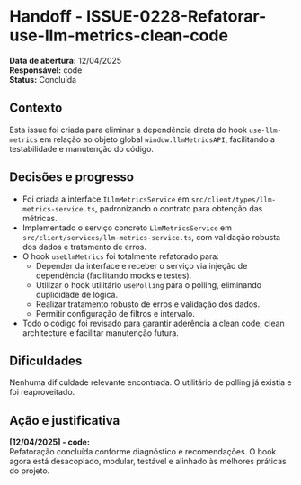 # Handoff - ISSUE-0228-Refatorar-use-llm-metrics-clean-code

**Data de abertura:** 12/04/2025  
**Responsável:** code  
**Status:** Concluída

## Contexto

Esta issue foi criada para eliminar a dependência direta do hook `use-llm-metrics` em relação ao objeto global `window.llmMetricsAPI`, facilitando a testabilidade e manutenção do código.

## Decisões e progresso

- Foi criada a interface `ILlmMetricsService` em `src/client/types/llm-metrics-service.ts`, padronizando o contrato para obtenção das métricas.
- Implementado o serviço concreto `LlmMetricsService` em `src/client/services/llm-metrics-service.ts`, com validação robusta dos dados e tratamento de erros.
- O hook `useLlmMetrics` foi totalmente refatorado para:
  - Depender da interface e receber o serviço via injeção de dependência (facilitando mocks e testes).
  - Utilizar o hook utilitário `usePolling` para o polling, eliminando duplicidade de lógica.
  - Realizar tratamento robusto de erros e validação dos dados.
  - Permitir configuração de filtros e intervalo.
- Todo o código foi revisado para garantir aderência a clean code, clean architecture e facilitar manutenção futura.

## Dificuldades

Nenhuma dificuldade relevante encontrada. O utilitário de polling já existia e foi reaproveitado.

## Ação e justificativa

**[12/04/2025] - code:**  
Refatoração concluída conforme diagnóstico e recomendações. O hook agora está desacoplado, modular, testável e alinhado às melhores práticas do projeto.
